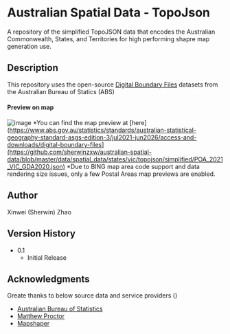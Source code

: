 # Australian Spatial Data - TopoJson 
A repository of the simplified TopoJSON data that encodes the Australian Commonwealth, States, and Territories for high performing shapre map generation use.

## Description

This repository uses the open-source [Digital Boundary Files](https://www.abs.gov.au/statistics/standards/australian-statistical-geography-standard-asgs-edition-3/jul2021-jun2026/access-and-downloads/digital-boundary-files) datasets from the Australian Bureau of Statics (ABS) 

#### Preview on map
![image](https://github.com/sherwinzxw/australian-spatial-data/assets/12377619/b29a4547-ab41-4f91-b1b6-6b220728eec4)
*You can find the map preview at [here](https://www.abs.gov.au/statistics/standards/australian-statistical-geography-standard-asgs-edition-3/jul2021-jun2026/access-and-downloads/digital-boundary-files](https://github.com/sherwinzxw/australian-spatial-data/blob/master/data/spatial_data/states/vic/topojson/simplified/POA_2021_VIC_GDA2020.json)
*Due to BING map area code support and data rendering size issues, only a few Postal Areas map previews are enabled.


## Author
Xinwei (Sherwin) Zhao

## Version History
* 0.1
    * Initial Release

## Acknowledgments

Greate thanks to below source data and service providers ()
* [Australian Bureau of Statistics](https://www.abs.gov.au/)
* [Matthew Proctor](https://www.matthewproctor.com)
* [Mapshaper](https://github.com/mbloch/mapshaper)
